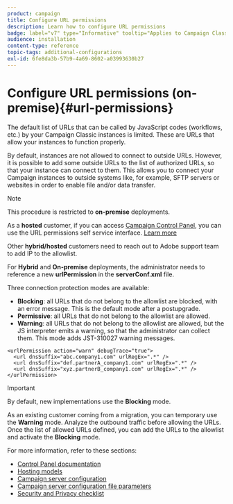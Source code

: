 ```yaml
---
product: campaign
title: Configure URL permissions
description: Learn how to configure URL permissions
badge: label="v7" type="Informative" tooltip="Applies to Campaign Classic v7 only"
audience: installation
content-type: reference
topic-tags: additional-configurations
exl-id: 6fe8da3b-57b9-4a69-8602-a03993630b27
---
```

# Configure URL permissions (on-premise){#url-permissions}



The default list of URLs that can be called by JavaScript codes (workflows, etc.) by your Campaign Classic instances is limited. These are URLs that allow your instances to function properly.

By default, instances are not allowed to connect to outside URLs. However, it is possible to add some outside URLs to the list of authorized URLs, so that your instance can connect to them. This allows you to connect your Campaign instances to outside systems like, for example, SFTP servers or websites in order to enable file and/or data transfer.

>[!NOTE]
>
>This procedure is restricted to **on-premise** deployments. 
>
>As a **hosted** customer, if you can access [Campaign Control Panel](https://experienceleague.adobe.com/docs/control-panel/using/control-panel-home.html), you can use the URL permissions self service interface. [Learn more](https://experienceleague.adobe.com/docs/control-panel/using/instances-settings/url-permissions.html)
>
>Other **hybrid/hosted** customers need to reach out to Adobe support team to add IP to the allowlist.
>

For **Hybrid** and **On-premise** deployments, the administrator needs to reference a new **urlPermission** in the **serverConf.xml** file.


Three connection protection modes are available:

* **Blocking**: all URLs that do not belong to the allowlist are blocked, with an error message. This is the default mode after a postupgrade.
* **Permissive**: all URLs that do not belong to the allowlist are allowed.
* **Warning**: all URLs that do not belong to the allowlist are allowed, but the JS interpreter emits a warning, so that the administrator can collect them. This mode adds JST-310027 warning messages.

```
<urlPermission action="warn" debugTrace="true">
  <url dnsSuffix="abc.company1.com" urlRegEx=".*" />
  <url dnsSuffix="def.partnerA_company1.com" urlRegEx=".*" />
  <url dnsSuffix="xyz.partnerB_company1.com" urlRegEx=".*" />
</urlPermission>
```

>[!IMPORTANT]
>
>By default, new implementations use the **Blocking** mode. 
>
>As an existing customer coming from a migration, you can temporary use the **Warning** mode. Analyze the outbound traffic before allowing the URLs. Once the list of allowed URLs defined, you can add the URLs to the allowlist and activate the **Blocking** mode.

For more information, refer to these sections:

* [Control Panel documentation](https://experienceleague.adobe.com/docs/control-panel/using/control-panel-home.html)
* [Hosting models](hosting-models.md)
* [Campaign server configuration](configuring-campaign-server.md)
* [Campaign server configuration file parameters](the-server-configuration-file.md)
* [Security and Privacy checklist](get-started-security-privacy.md)
